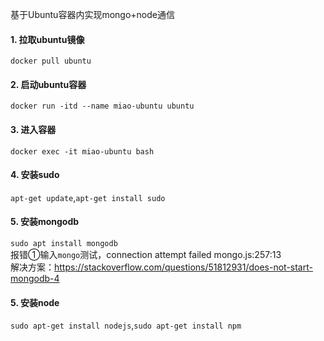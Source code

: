基于Ubuntu容器内实现mongo+node通信
#### 1. 拉取ubuntu镜像
`docker pull ubuntu`  
#### 2. 启动ubuntu容器
`docker run -itd --name miao-ubuntu ubuntu`
#### 3. 进入容器
`docker exec -it miao-ubuntu bash`
#### 4. 安装sudo
`apt-get update`,`apt-get install sudo`
#### 5. 安装mongodb
`sudo apt install mongodb`  
报错①输入`mongo`测试，connection attempt failed mongo.js:257:13  
解决方案：https://stackoverflow.com/questions/51812931/does-not-start-mongodb-4  
#### 5. 安装node
`sudo apt-get install nodejs`,`sudo apt-get install npm`
